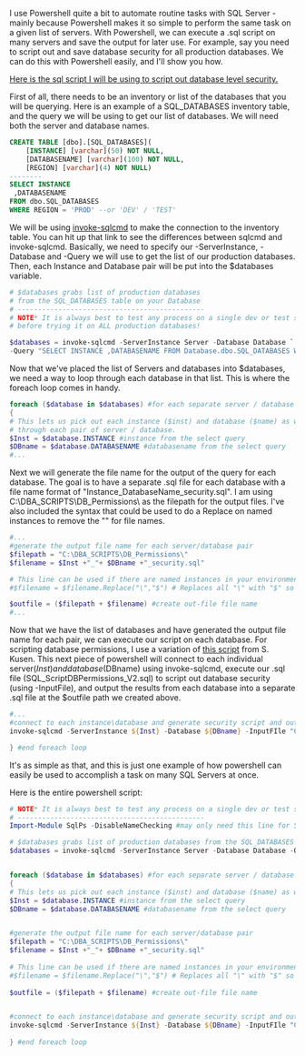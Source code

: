 I use Powershell quite a bit to automate routine tasks with SQL Server - mainly because Powershell makes it so simple to perform the same task on a given list of servers. With Powershell, we can execute a .sql script on many servers and save the output for later use. For example, say you need to script out and save database security for all production databases. We can do this with Powershell easily, and I'll show you how.

<a title="Here is the sql script I will be using to script out database level security." href="http://www.sqlservercentral.com/scripts/Security/71562/" target="_blank" rel="noopener">Here is the sql script I will be using to script out database level security.</a>

First of all, there needs to be an inventory or list of the databases that you will be querying. Here is an example of a SQL_DATABASES inventory table, and the query we will be using to get our list of databases. We will need both the server and database names.

```sql
CREATE TABLE [dbo].[SQL_DATABASES](
	[INSTANCE] [varchar](50) NOT NULL,
	[DATABASENAME] [varchar](100) NOT NULL,
	[REGION] [varchar](4) NOT NULL)
--------
SELECT INSTANCE
 ,DATABASENAME
FROM dbo.SQL_DATABASES
WHERE REGION = 'PROD' --or 'DEV' / 'TEST'
```

We will be using <a title="invoke-sqlcmd" href="http://msdn.microsoft.com/en-us/library/cc281720.aspx" target="_blank" rel="noopener">invoke-sqlcmd</a> to make the connection to the inventory table. You can hit up that link to see the differences between sqlcmd and invoke-sqlcmd. Basically, we need to specify our -ServerInstance, -Database and -Query we will use to get the list of our production databases. Then, each Instance and Database pair will be put into the $databases variable.

```powershell
# $databases grabs list of production databases 
# from the SQL_DATABASES table on your Database
# ----------------------------------------------
# NOTE* It is always best to test any process on a single dev or test server
# before trying it on ALL production databases!

$databases = invoke-sqlcmd -ServerInstance Server -Database Database `
-Query "SELECT INSTANCE ,DATABASENAME FROM Database.dbo.SQL_DATABASES WHERE REGION = 'PROD'"


```

Now that we've placed the list of Servers and databases into $databases, we need a way to loop through each database in that list. This is where the foreach loop comes in handy.

```powershell
foreach ($database in $databases) #for each separate server / database pair in $databases
{
# This lets us pick out each instance ($inst) and database ($name) as we iterate
# through each pair of server / database.
$Inst = $database.INSTANCE #instance from the select query
$DBname = $database.DATABASENAME #databasename from the select query
#...
```

Next we will generate the file name for the output of the query for each database. The goal is to have a separate .sql file for each database with a file name format of "Instance_DatabaseName_security.sql". I am using C:\DBA_SCRIPTS\DB_Permissions\ as the filepath for the output files. I've also included the syntax that could be used to do a Replace on named instances to remove the "\" for file names.

```powershell
#...
#generate the output file name for each server/database pair
$filepath = "C:\DBA_SCRIPTS\DB_Permissions\"
$filename = $Inst +"_"+ $DBname +"_security.sql" 

# This line can be used if there are named instances in your environment.
#$filename = $filename.Replace("\","$") # Replaces all "\" with "$" so that instance name can be used in file names.

$outfile = ($filepath + $filename) #create out-file file name
#...
```

Now that we have the list of databases and have generated the output file name for each pair, we can execute our script on each database. For scripting database permissions, I use a variation of <a title="this script" href="http://www.sqlservercentral.com/scripts/Security/71562/" target="_blank" rel="noopener">this script</a> from S. Kusen. This next piece of powershell will connect to each individual server($Inst) and database($DBname) using invoke-sqlcmd, execute our .sql file (SQL_ScriptDBPermissions_V2.sql) to script out database security (using -InputFile), and output the results from each database into a separate .sql file at the $outfile path we created above.

```powershell
#...
#connect to each instance\database and generate security script and output to files
invoke-sqlcmd -ServerInstance ${Inst} -Database ${DBname} -InputFIle "C:\DBA_SCRIPTS\DB_Permissions\SQL_ScriptDBPermissions_V2.sql" | out-file -filepath ($outfile)

} #end foreach loop
```

It's as simple as that, and this is just one example of how powershell can easily be used to accomplish a task on many SQL Servers at once.

Here is the entire powershell script:

```powershell
# NOTE* It is always best to test any process on a single dev or test server before trying it on ALL production databases!
# ----------------------------------------------
Import-Module SqlPs -DisableNameChecking #may only need this line for SQL 2012 +

# $databases grabs list of production databases from the SQL_DATABASES table on your Database
$databases = invoke-sqlcmd -ServerInstance Server -Database Database -Query "SELECT INSTANCE ,DATABASENAME FROM Database.dbo.SQL_DATABASES WHERE REGION = 'PROD'"


foreach ($database in $databases) #for each separate server / database pair in $databases
{
# This lets us pick out each instance ($inst) and database ($name) as we iterate through each pair of server / database.
$Inst = $database.INSTANCE #instance from the select query
$DBname = $database.DATABASENAME #databasename from the select query


#generate the output file name for each server/database pair
$filepath = "C:\DBA_SCRIPTS\DB_Permissions\"
$filename = $Inst +"_"+ $DBname +"_security.sql"
 
# This line can be used if there are named instances in your environment.
#$filename = $filename.Replace("\","$") # Replaces all "\" with "$" so that instance name can be used in file names.
 
$outfile = ($filepath + $filename) #create out-file file name


#connect to each instance\database and generate security script and output to files
invoke-sqlcmd -ServerInstance ${Inst} -Database ${DBname} -InputFIle "C:\DBA_SCRIPTS\DB_Permissions\SQL_ScriptDBPermissions_V2.sql" | out-file -filepath ($outfile)
 
} #end foreach loop
```
